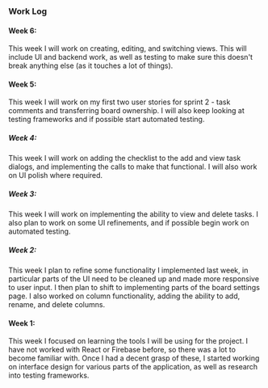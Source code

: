 ### Work Log

#### Week 6:
This week I will work on creating, editing, and switching views. This will include UI and backend work,
as well as testing to make sure this doesn't break anything else (as it touches a lot of things).

#### Week 5:
This week I will work on my first two user stories for sprint 2 - task comments and transferring
board ownership. I will also keep looking at testing frameworks and if possible start automated
testing.

##### Week 4:
This week I will work on adding the checklist to the add and view task dialogs, and implementing
the calls to make that functional. I will also work on UI polish where required.

##### Week 3:
This week I will work on implementing the ability to view and delete tasks. I also plan to work
on some UI refinements, and if possible begin work on automated testing.

##### Week 2:
This week I plan to refine some functionality I implemented last week, in particular parts
of the UI need to be cleaned up and made more responsive to user input. I then plan to shift to
implementing parts of the board settings page. I also worked on column functionality, adding the
ability to add, rename, and delete columns.

#### Week 1:
This week I focused on learning the tools I will be using for the project. I have not worked with
React or Firebase before, so there was a lot to become familiar with. Once I had a decent grasp
of these, I started working on interface design for various parts of the application, as well as 
research into testing frameworks.
